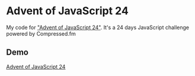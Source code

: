 # Advent of JavaScript 24

My code for <a href="https://www.adventofjs.com/">"Advent of JavaScript 24"</a>. It's a 24 days JavaScript challenge
powered by Compressed.fm

## Demo

<a href="https://self-mismatch.github.io/adventofjs-2022/">Advent of JavaScript 24</a>
